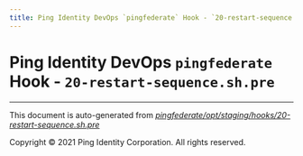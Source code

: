 ```yaml
---
title: Ping Identity DevOps `pingfederate` Hook - `20-restart-sequence.sh.pre`
---
```


# Ping Identity DevOps `pingfederate` Hook - `20-restart-sequence.sh.pre`

---
This document is auto-generated from _[pingfederate/opt/staging/hooks/20-restart-sequence.sh.pre](https://github.com/pingidentity/pingidentity-docker-builds/blob/master/pingfederate/opt/staging/hooks/20-restart-sequence.sh.pre)_

Copyright © 2021 Ping Identity Corporation. All rights reserved.
